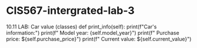 # CIS567-intergrated-lab-3
10.11 LAB: Car value (classes)
def print_info(self):
        print(f"Car's information:")
        print(f"  Model year: {self.model_year}")
        print(f"  Purchase price: ${self.purchase_price}")
        print(f"  Current value: ${self.current_value}")
